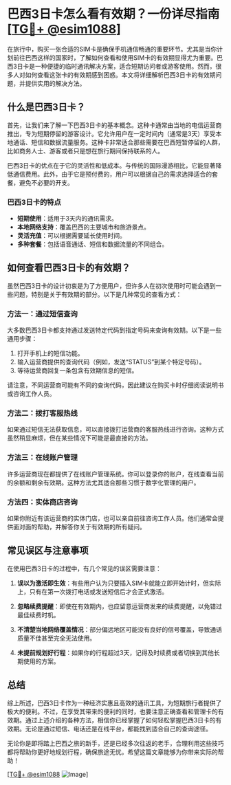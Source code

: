 # 巴西3日卡怎么看有效期？一份详尽指南[[TG💪+ @esim1088](https://t.me/s/esim1088)]

在旅行中，购买一张合适的SIM卡是确保手机通信畅通的重要环节。尤其是当你计划前往巴西这样的国家时，了解如何查看和使用SIM卡的有效期显得尤为重要。巴西3日卡是一种便捷的临时通讯解决方案，适合短期访问者或游客使用。然而，很多人对如何查看这张卡的有效期感到困惑。本文将详细解析巴西3日卡的有效期问题，并提供实用的解决方法。

## 什么是巴西3日卡？

首先，让我们来了解一下巴西3日卡的基本概念。这种卡通常由当地的电信运营商推出，专为短期停留的游客设计。它允许用户在一定时间内（通常是3天）享受本地通话、短信和数据流量服务。这种卡非常适合那些需要在巴西短暂停留的人群，比如商务人士、游客或者只是想在旅行期间保持联系的人。

巴西3日卡的优点在于它的灵活性和低成本。与传统的国际漫游相比，它能显著降低通信费用。此外，由于它是预付费的，用户可以根据自己的需求选择适合的套餐，避免不必要的开支。

### 巴西3日卡的特点

- **短期使用**：适用于3天内的通讯需求。
- **本地网络支持**：覆盖巴西的主要城市和旅游景点。
- **灵活充值**：可以根据需要延长使用时间。
- **多种套餐**：包括语音通话、短信和数据流量的不同组合。

## 如何查看巴西3日卡的有效期？

虽然巴西3日卡的设计初衷是为了方便用户，但许多人在初次使用时可能会遇到一些问题，特别是关于有效期的部分。以下是几种常见的查看方式：

### 方法一：通过短信查询

大多数巴西3日卡都支持通过发送特定代码到指定号码来查询有效期。以下是一些通用步骤：

1. 打开手机上的短信功能。
2. 输入运营商提供的查询代码（例如，发送“STATUS”到某个特定号码）。
3. 等待运营商回复一条包含有效期信息的短信。

请注意，不同运营商可能有不同的查询代码，因此建议在购买卡时仔细阅读说明书或咨询工作人员。

### 方法二：拨打客服热线

如果通过短信无法获取信息，可以直接拨打运营商的客服热线进行咨询。这种方式虽然稍显麻烦，但在某些情况下可能是最直接的方法。

### 方法三：在线账户管理

许多运营商现在都提供了在线账户管理系统。你可以登录你的账户，在线查看当前的余额和剩余有效期。这种方法尤其适合那些习惯于数字化管理的用户。

### 方法四：实体商店咨询

如果你附近有该运营商的实体门店，也可以亲自前往咨询工作人员。他们通常会提供面对面的帮助，并解答你关于有效期的所有疑问。

## 常见误区与注意事项

在使用巴西3日卡的过程中，有几个常见的误区需要注意：

1. **误以为激活即生效**：有些用户认为只要插入SIM卡就能立即开始计时，但实际上，只有在第一次拨打电话或发送短信后才会正式激活。
   
2. **忽略续费提醒**：即使在有效期内，也应留意运营商发来的续费提醒，以免错过最佳续费时机。

3. **不清楚当地网络覆盖情况**：部分偏远地区可能没有良好的信号覆盖，导致通话质量不佳甚至完全无法使用。

4. **未提前规划好行程**：如果你的行程超过3天，记得及时续费或者切换到其他长期使用的方案。

## 总结

综上所述，巴西3日卡作为一种经济实惠且高效的通讯工具，为短期旅行者提供了极大的便利。不过，在享受其带来的便利的同时，也要注意正确查看和管理卡的有效期。通过上述介绍的各种方法，相信你已经掌握了如何轻松掌握巴西3日卡的有效期。无论是通过短信、电话还是在线平台，都能找到适合自己的查询途径。

无论你是即将踏上巴西之旅的新手，还是已经多次往返的老手，合理利用这些技巧都将帮助你更好地规划行程，确保旅途无忧。希望这篇文章能够为你带来实际的帮助！

[[TG💪+ @esim1088](https://t.me/s/esim1088) ![Image](https://i.postimg.cc/4NQfJmqS/Snipaste-2025-05-13-00-14-12.png)]